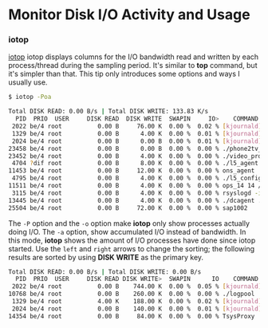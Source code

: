 # Monitor Disk I/O Activity and Usage

### iotop

[iotop][] iotop displays columns for the I/O bandwidth read and written by each process/thread during the sampling period. It's similar to **top** command, but it's simpler than that. This tip only introduces some options and ways I usually use.

```bash
$ iotop -Poa 

Total DISK READ: 0.00 B/s | Total DISK WRITE: 133.83 K/s
  PID  PRIO  USER     DISK READ  DISK WRITE  SWAPIN     IO>    COMMAND
 2022 be/4 root          0.00 B     76.00 K  0.00 %  0.02 % [kjournald]
 1329 be/4 root          0.00 B      4.00 K  0.00 %  0.01 % [kjournald]
 2024 be/4 root          0.00 B      0.00 B  0.00 %  0.01 % [kjournald]
23458 be/4 root          0.00 B      0.00 B  0.00 %  0.00 % ./phone2tv_bind_svr
23452 be/4 root          0.00 B      4.00 K  0.00 %  0.00 % ./video_projection_svr
 4704 ?dif root          0.00 B      8.00 K  0.00 %  0.00 % ./l5_agent ../conf/config.xml -d
11453 be/4 root          0.00 B     12.00 K  0.00 %  0.00 % ons_agent
 4795 be/4 root          0.00 B      4.00 K  0.00 %  0.00 % ./l5_config
11511 be/4 root          0.00 B      4.00 K  0.00 %  0.00 % ops_14 14 /usr/local/ons_agent/plugins/ops_14.pid /usr/loc~_14.conf /usr/local/ons_agent/bin/ops_monitor_socket ops_14
 3115 be/4 root          0.00 B      4.00 K  0.00 %  0.00 % rsyslogd -i /var/run/syslogd.pid -c 4
13445 be/4 root          0.00 B      4.00 K  0.00 %  0.00 % ./dcagent ../etc/config.xml dcagent
25504 be/4 root          0.00 B     72.00 K  0.00 %  0.00 % sap1002
```

The `-P` option and the `-o` option make **iotop** only show processes actually doing I/O. The `-a` option, show accumulated I/O instead of bandwidth. In this mode, **iotop** shows the amount of I/O processes have done since iotop started. Use the `left` and `right` arrows to change the sorting; the following results are sorted by using **DISK WRITE** as the primary key.

```bash
Total DISK READ: 0.00 B/s | Total DISK WRITE: 0.00 B/s
  PID  PRIO  USER     DISK READ DISK WRITE>  SWAPIN      IO    COMMAND
 2022 be/4 root          0.00 B    744.00 K  0.00 %  0.05 % [kjournald]
10768 be/4 root          0.00 B    260.00 K  0.00 %  0.00 % ./logpool
 1329 be/4 root          4.00 K    188.00 K  0.00 %  0.02 % [kjournald]
 2024 be/4 root          0.00 B    140.00 K  0.00 %  0.01 % [kjournald]
14354 be/4 root          0.00 B     84.00 K  0.00 %  0.00 % TsysProxy
```

[iotop]: https://linux.die.net/man/1/iotop
